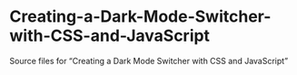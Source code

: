 # Creating-a-Dark-Mode-Switcher-with-CSS-and-JavaScript
Source files for “Creating a Dark Mode Switcher with CSS and JavaScript”
